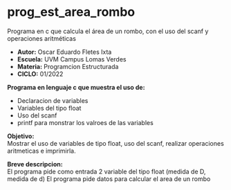 # prog_est_area_rombo
Programa en c que calcula el área de un rombo, con el uso del scanf y operaciones aritméticas

* <b> Autor:</b> Oscar Eduardo Fletes Ixta
* <b> Escuela:</b> UVM Campus Lomas Verdes
* <b> Materia:</b> Programcion Estructurada
* <b> CICLO:</b> 01/2022

<b> Programa en lenguaje c que muestra el uso de:</b>
* Declaracion de variables 
* Variables del tipo float
* Uso del scanf
* printf para monstrar los valroes de las variables

<b> Objetivo:</b>
<br>
Mostrar el uso de variables de tipo float, uso del scanf, realizar operaciones aritmeticas e imprimirla.

<b> Breve descripcion:</b>
<br>
El programa  pide como entrada 2 variable del tipo float (medida de D, medida de d)
El programa pide datos para calcular el area de un rombo